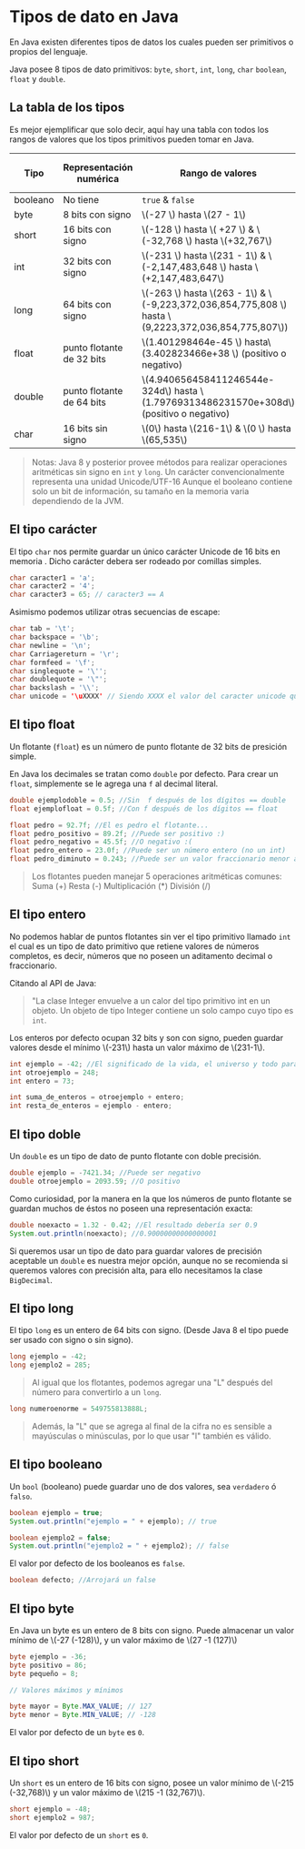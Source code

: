 # Tipos de dato en Java

En Java existen diferentes tipos de datos los cuales pueden ser primitivos o
propios del lenguaje.

Java posee 8 tipos de dato primitivos: `byte`, `short`, `int`, `long`, `char`
`boolean`, `float` y `double`.


## La tabla de los tipos

Es mejor ejemplificar que solo decir, aquí hay una tabla con todos los rangos de
valores que los tipos primitivos pueden tomar en Java.

| Tipo | Representación numérica | Rango de valores | Valor por defecto |
|------|-------------------------|------------------|-------------------|
|booleano| No tiene | `true` & `false` | `false` |
| byte | 8 bits con signo | \\(-27 \\) hasta \\(27 - 1\\) | 0 |
| short | 16 bits con signo |\\(-128 \\) hasta \\( +27 \\) & \\(-32,768 \\) hasta \\(+32,767\\)  | 0 |
| int | 32 bits con signo |\\(-231 \\) hasta \\(231 - 1\\) & \\(-2,147,483,648 \\) hasta \\(+2,147,483,647\\) | 0 |
| long | 64 bits con signo |\\(-263 \\) hasta \\(263 - 1\\) & \\(-9,223,372,036,854,775,808 \\) hasta \\(9,2223,372,036,854,775,807\\))| 0L |
| float | punto flotante de 32 bits |\\(1.401298464e-45 \\) hasta\\(3.402823466e+38 \\) (positivo o negativo) | 0.0F|
| double | punto flotante de 64 bits |\\(4.940656458411246544e-324d\\) hasta \\(1.79769313486231570e+308d\\) (positivo o negativo) | 0.0D |
| char | 16 bits sin signo |\\(0\\) hasta \\(216-1\\) & \\(0 \\) hasta \\(65,535\\)| 0 |

> Notas:
> Java 8  y posterior provee métodos para realizar operaciones aritméticas sin signo en `int` y `long`.
> Un carácter convencionalmente representa una unidad Unicode/UTF-16
> Aunque el booleano contiene solo un bit de información, su tamaño en la memoria varia dependiendo de la JVM.


## El tipo carácter

El tipo `char` nos permite guardar un único carácter Unicode de 16 bits en memoria
. Dicho carácter debera ser rodeado por comillas simples.

```java
char caracter1 = 'a';
char caracter2 = '4';
char caracter3 = 65; // caracter3 == A
```

Asimismo podemos utilizar otras secuencias de escape:

```java
char tab = '\t';
char backspace = '\b';
char newline = '\n';
char Carriagereturn = '\r';
char formfeed = '\f';
char singlequote = '\'';
char doublequote = '\"';
char backslash = '\\';
char unicode = '\uXXXX' // Siendo XXXX el valor del caracter unicode que quieras representar.
```

## El tipo float

Un flotante (`float`) es un número de punto flotante de 32 bits de presición
simple.

En Java los decimales se tratan como `double` por defecto.
Para crear un `float`, simplemente se le agrega una `f` al decimal literal.

```java
double ejemplodoble = 0.5; //Sin  f después de los dígitos == double
float ejemplofloat = 0.5f; //Con f después de los dígitos == float

float pedro = 92.7f; //El es pedro el flotante...
float pedro_positivo = 89.2f; //Puede ser positivo :)
float pedro_negativo = 45.5f; //O negativo :(
float pedro_entero = 23.0f; //Puede ser un número entero (no un int)
float pedro_diminuto = 0.243; //Puede ser un valor fraccionario menor a 0
```
> Los flotantes pueden manejar 5 operaciones aritméticas comunes:
> Suma (+)
> Resta (-)
> Multiplicación (*)
> División (/)

## El tipo entero

No podemos hablar de puntos flotantes sin ver el tipo primitivo llamado `int` el
cual es un tipo de dato primitivo que retiene valores de números completos, es
decir, números que no poseen un aditamento decimal o fraccionario.

Citando al API de Java:
> "La clase Integer envuelve a un calor del tipo primitivo int en un objeto. Un
> objeto de tipo Integer contiene un solo campo cuyo tipo es `int`.

Los enteros por defecto ocupan 32 bits y son con signo, pueden guardar valores
desde el mínimo \\(-231\\) hasta un valor máximo de \\(231-1\\).

```java
int ejemplo = -42; //El significado de la vida, el universo y todo para los negativos.
int otroejemplo = 248;
int entero = 73;

int suma_de_enteros = otroejemplo + entero;
int resta_de_enteros = ejemplo - entero;
```

## El tipo doble

Un `double` es un tipo de dato de punto flotante con doble precisión.

```java
double ejemplo = -7421.34; //Puede ser negativo
double otroejemplo = 2093.59; //O positivo
```
Como curiosidad, por la manera en la que los números de punto flotante se
guardan muchos de éstos no poseen una representación exacta:

```java
double noexacto = 1.32 - 0.42; //El resultado debería ser 0.9
System.out.println(noexacto); //0.90000000000000001
```

Si queremos usar un tipo de dato para guardar valores de precisión aceptable
un `double` es nuestra mejor opción, aunque no se recomienda si queremos
valores con precisión alta, para ello necesitamos la clase `BigDecimal`.

## El tipo long

El tipo `long` es un entero de 64 bits con signo. (Desde Java 8 el tipo puede
ser usado con signo o sin signo).

```java
long ejemplo = -42;
long ejemplo2 = 285;
```

> Al igual que los flotantes, podemos agregar una "L" después del número
> para convertirlo a un `long`.

```java
long numeroenorme = 549755813888L;
```

> Además, la "L" que se agrega al final de la cifra no es sensible a mayúsculas
> o minúsculas, por lo que usar "l" también es válido.

## El tipo booleano

Un `bool` (booleano) puede guardar uno de dos valores, sea `verdadero` ó `falso`.

```java
boolean ejemplo = true;
System.out.println("ejemplo = " + ejemplo); // true

boolean ejemplo2 = false;
System.out.println("ejemplo2 = " + ejemplo2); // false
```

El valor por defecto de los booleanos es `false`.

```java
boolean defecto; //Arrojará un false
```

## El tipo byte

En Java un byte es un entero de 8 bits con signo. Puede almacenar un valor mínimo
de \\(-27 (-128)\\), y un valor máximo de \\(27 -1 (127)\\)

```java
byte ejemplo = -36;
byte positivo = 86;
byte pequeño = 8;

// Valores máximos y mínimos

byte mayor = Byte.MAX_VALUE; // 127
byte menor = Byte.MIN_VALUE; // -128
```

El valor por defecto de un `byte` es `0`.

## El tipo short

Un `short` es un entero de 16 bits con signo, posee un valor mínimo de \\(-215 (-32,768)\\) y un valor máximo de \\(215 -1 (32,767)\\).

```java
short ejemplo = -48;
short ejemplo2 = 987;
```

El valor por defecto de un `short` es `0`.


